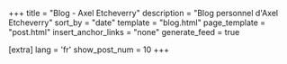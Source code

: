 +++
title = "Blog - Axel Etcheverry"
description = "Blog personnel d'Axel Etcheverry"
sort_by = "date"
template = "blog.html"
page_template = "post.html"
insert_anchor_links = "none"
generate_feed = true

[extra]
lang = 'fr'
show_post_num = 10
+++

